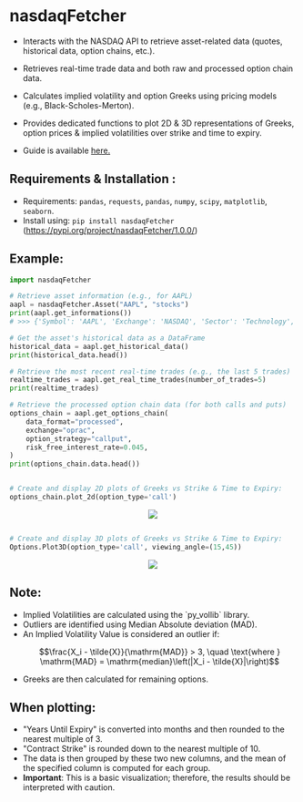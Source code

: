 <h1>nasdaqFetcher</h1> 

- Interacts with the NASDAQ API to retrieve asset-related data (quotes, historical data, option chains, etc.).
- Retrieves real-time trade data and both raw and processed option chain data.
- Calculates implied volatility and option Greeks using pricing models (e.g., Black-Scholes-Merton).
- Provides dedicated functions to plot 2D & 3D representations of Greeks, option prices & implied volatilities over strike and time to expiry.

- Guide is available <a href="https://github.com/nndjoli/nasdaqFetcher/blob/main/Guide.ipynb">here.</a>

<h2>Requirements & Installation :</h2>

- Requirements: `pandas`, `requests`, `pandas`, `numpy`, `scipy`, `matplotlib`, `seaborn`.  
- Install using: `pip install nasdaqFetcher` (https://pypi.org/project/nasdaqFetcher/1.0.0/)
 
<h2>Example:</h2>

```python
import nasdaqFetcher

# Retrieve asset information (e.g., for AAPL)
aapl = nasdaqFetcher.Asset("AAPL", "stocks")
print(aapl.get_informations())
# >>> {'Symbol': 'AAPL', 'Exchange': 'NASDAQ', 'Sector': 'Technology', ...}

# Get the asset's historical data as a DataFrame
historical_data = aapl.get_historical_data()
print(historical_data.head())

# Retrieve the most recent real-time trades (e.g., the last 5 trades)
realtime_trades = aapl.get_real_time_trades(number_of_trades=5)
print(realtime_trades)

# Retrieve the processed option chain data (for both calls and puts)
options_chain = aapl.get_options_chain(
    data_format="processed", 
    exchange="oprac", 
    option_strategy="callput", 
    risk_free_interest_rate=0.045,
)
print(options_chain.data.head())
```

```python

# Create and display 2D plots of Greeks vs Strike & Time to Expiry:
options_chain.plot_2d(option_type='call')

```
<p align="center">
  <img src="https://github.com/nndjoli/nasdaqFetcher/blob/main/miscellaneous/Output2D.png" />
</p>

```python

# Create and display 3D plots of Greeks vs Strike & Time to Expiry:
Options.Plot3D(option_type='call', viewing_angle=(15,45))

```

<p align="center">
  <img src="https://github.com/nndjoli/nasdaqFetcher/blob/main/miscellaneous/Output3D.png" />
</p>


<h2>Note:</h2>

<ul> 
 <li>Implied Volatilities are calculated using the `py_vollib` library.</li>
 <li>Outliers are identified using Median Absolute deviation (MAD).</li>
 <li>An Implied Volatility Value is considered an outlier if:</li>

```math
\frac{X_i - \tilde{X}}{\mathrm{MAD}} > 3, \quad \text{where } \mathrm{MAD} = \mathrm{median}\left(|X_i - \tilde{X}|\right)
```
 <li> Greeks are then calculated for remaining options.</li>
</ul>

<h2>When plotting:</h2>

<ul> 
 <li>"Years Until Expiry" is converted into months and then rounded to the nearest multiple of 3.</li>
 <li>"Contract Strike" is rounded down to the nearest multiple of 10.</li> 
 <li>The data is then grouped by these two new columns, and the mean of the specified column is computed for each group.</li>
 <li><strong>Important</strong>: This is a basic visualization; therefore, the results should be interpreted with caution.</li>
</ul>
